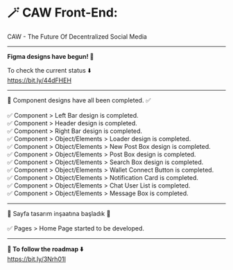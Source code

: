 # 🪄 CAW Front-End:
CAW - The Future Of Decentralized Social Media

---

**Figma designs have begun!  🎉**

To check the current status ⬇️
<br/> https://bit.ly/44dFHEH <br/>

---
🎉 Component designs have all been completed. ✅ <br/>
<br/> ✅ Component > Left Bar design is completed.
<br/> ✅ Component > Header design is completed.
<br> ✅ Component > Right Bar design is completed.
<br> ✅ Component > Object/Elements > Loader design is completed.
<br/> ✅ Component > Object/Elements > New Post Box design is completed.
<br/> ✅ Component > Object/Elements > Post Box design is completed.
<br/> ✅ Component > Object/Elements > Search Box design is completed.
<br/> ✅ Component > Object/Elements > Wallet Connect Button is completed.
<br/> ✅ Component > Object/Elements > Notification Card is completed.
<br/> ✅ Component > Object/Elements > Chat User List is completed.
<br/> ✅ Component > Object/Elements >  Message Box is completed.

---

🎨 Sayfa tasarım inşaatına başladık 🚧 <br/>
<br/> ✅ Pages > Home Page started to be developed.

---
**🚀 To follow the roadmap ⬇️**
<br/>  https://bit.ly/3Nrh01I


